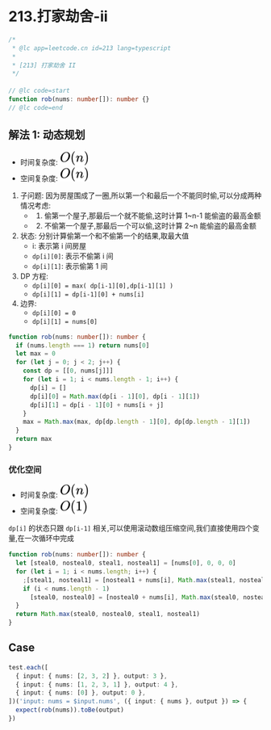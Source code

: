 # 213.打家劫舍-ii

```ts
/*
 * @lc app=leetcode.cn id=213 lang=typescript
 *
 * [213] 打家劫舍 II
 */

// @lc code=start
function rob(nums: number[]): number {}
// @lc code=end
```

## 解法 1: 动态规划

- 时间复杂度: <!-- $O(n)$ --> <img style="transform: translateY(0.1em); background: white;" src="./svg/o-n.svg" alt="O(n)">
- 空间复杂度: <!-- $O(n)$ --> <img style="transform: translateY(0.1em); background: white;" src="./svg/o-n.svg" alt="O(n)">

1. 子问题: 因为房屋围成了一圈,所以第一个和最后一个不能同时偷,可以分成两种情况考虑:
   - 1. 偷第一个屋子,那最后一个就不能偷,这时计算 1~n-1 能偷盗的最高金额
   - 2. 不偷第一个屋子,那最后一个可以偷,这时计算 2~n 能偷盗的最高金额
2. 状态: 分别计算偷第一个和不偷第一个的结果,取最大值
   - i: 表示第 i 间房屋
   - `dp[i][0]`: 表示不偷第 i 间
   - `dp[i][1]`: 表示偷第 1 间
3. DP 方程:
   - `dp[i][0] = max( dp[i-1][0],dp[i-1][1] )`
   - `dp[i][1] = dp[i-1][0] + nums[i]`
4. 边界:
   - `dp[i][0] = 0`
   - `dp[i][1] = nums[0]`

```ts
function rob(nums: number[]): number {
  if (nums.length === 1) return nums[0]
  let max = 0
  for (let j = 0; j < 2; j++) {
    const dp = [[0, nums[j]]]
    for (let i = 1; i < nums.length - 1; i++) {
      dp[i] = []
      dp[i][0] = Math.max(dp[i - 1][0], dp[i - 1][1])
      dp[i][1] = dp[i - 1][0] + nums[i + j]
    }
    max = Math.max(max, dp[dp.length - 1][0], dp[dp.length - 1][1])
  }
  return max
}
```

### 优化空间

- 时间复杂度: <!-- $O(n)$ --> <img style="transform: translateY(0.1em); background: white;" src="./svg/o-n.svg" alt="O(n)">
- 空间复杂度: <!-- $O(1)$ --> <img style="transform: translateY(0.1em); background: white;" src="./svg/o-1.svg" alt="O(1)">

`dp[i]` 的状态只跟 `dp[i-1]` 相关,可以使用滚动数组压缩空间,我们直接使用四个变量,在一次循环中完成

```ts
function rob(nums: number[]): number {
  let [steal0, nosteal0, steal1, nosteal1] = [nums[0], 0, 0, 0]
  for (let i = 1; i < nums.length; i++) {
    ;[steal1, nosteal1] = [nosteal1 + nums[i], Math.max(steal1, nosteal1)]
    if (i < nums.length - 1)
      [steal0, nosteal0] = [nosteal0 + nums[i], Math.max(steal0, nosteal0)]
  }
  return Math.max(steal0, nosteal0, steal1, nosteal1)
}
```

## Case

```ts
test.each([
  { input: { nums: [2, 3, 2] }, output: 3 },
  { input: { nums: [1, 2, 3, 1] }, output: 4 },
  { input: { nums: [0] }, output: 0 },
])('input: nums = $input.nums', ({ input: { nums }, output }) => {
  expect(rob(nums)).toBe(output)
})
```
